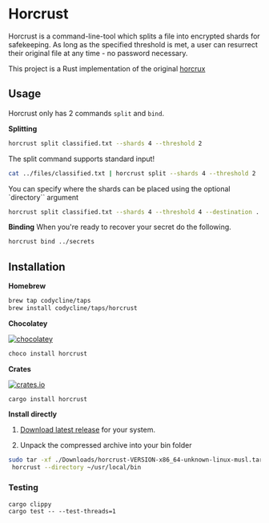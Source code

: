 # Horcrust
Horcrust is a command-line-tool which splits a file into encrypted shards for safekeeping. As long as the specified threshold is met, a user can resurrect their original file at any time - no password necessary.

This project is a Rust implementation of the original [horcrux](https://github.com/jesseduffield/horcrux) 


## Usage
Horcrust only has 2 commands `split` and `bind`.

**Splitting**

```sh
horcrust split classified.txt --shards 4 --threshold 2
```

The split command supports standard input!

```sh
cat ../files/classified.txt | horcrust split --shards 4 --threshold 2
```

You can specify where the shards can be placed using the optional `directory`` argument 

```sh
horcrust split classified.txt --shards 4 --threshold 4 --destination ../../documents/stash
```

**Binding**
When you're ready to recover your secret do the following.
```sh
horcrust bind ../secrets
```


## Installation 

**Homebrew**

```sh
brew tap codycline/taps
brew install codycline/taps/horcrust
```

**Chocolatey**

[![chocolatey](https://img.shields.io/chocolatey/v/horcrust)](https://community.chocolatey.org/packages/horcrust)

```ps
choco install horcrust
```

**Crates**

[![crates.io](https://img.shields.io/crates/v/horcrust)](https://crates.io/crates/horcrust)

```
cargo install horcrust
```

**Install directly**

1. [Download latest release](https://github.com/CodyCline/horcrux-rs/releases/latest) for your system.

2. Unpack the compressed archive into your bin folder

```sh
sudo tar -xf ./Downloads/horcrust-VERSION-x86_64-unknown-linux-musl.tar.gz
 horcrust --directory ~/usr/local/bin
```


### Testing 

```
cargo clippy
cargo test -- --test-threads=1
```